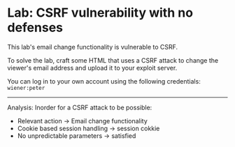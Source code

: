 # Lab: CSRF vulnerability with no defenses

This lab's email change functionality is vulnerable to CSRF.

To solve the lab, craft some HTML that uses a CSRF attack to change the viewer's email address and upload it to your exploit server.

You can log in to your own account using the following credentials: ```wiener:peter```

---

Analysis:
Inorder for a CSRF attack to be possible:

- Relevant action -> Email change functionality
- Cookie based session handling -> session cokkie
- No unpredictable parameters -> satisfied
